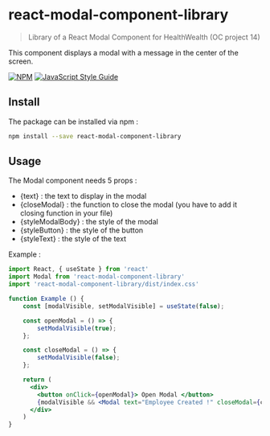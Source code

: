 # react-modal-component-library

> Library of a React Modal Component for HealthWealth (OC project 14)

This component displays a modal with a message in the center of the screen.

[![NPM](https://img.shields.io/npm/v/react-modal-component-library.svg)](https://www.npmjs.com/package/react-modal-component-library) [![JavaScript Style Guide](https://img.shields.io/badge/code_style-standard-brightgreen.svg)](https://standardjs.com)

## Install
The package can be installed via npm :

```bash
npm install --save react-modal-component-library
```

## Usage

The Modal component needs 5 props :
* {text} : the text to display in the modal
* {closeModal} : the function to close the modal (you have to add it closing function in your file)
* {styleModalBody} : the style of the modal
* {styleButton} : the style of the button
* {styleText} : the style of the text

Example :

```jsx
import React, { useState } from 'react'
import Modal from 'react-modal-component-library'
import 'react-modal-component-library/dist/index.css'

function Example () {
    const [modalVisible, setModalVisible] = useState(false);

    const openModal = () => {
        setModalVisible(true);
    };

    const closeModal = () => {
        setModalVisible(false);
    };

    return (
      <div> 
        <button onClick={openModal}> Open Modal </button>
        {modalVisible && <Modal text="Employee Created !" closeModal={closeModal} styleModalBody={{ width: 500 }} styleButton={{ backgroundColor: "#15249C", color: "white" }} styleText={{ fontSize: 50 }} />}
      </div>
    )
}
```
